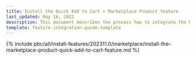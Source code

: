```yaml
---
title: Install the Quick Add to Cart + Marketplace Product feature
last_updated: May 16, 2022
description: This document describes the process how to integrate the Marketplace Product + Quick Add to Cart feature into a Spryker project.
template: feature-integration-guide-template
---
```


{% include pbc/all/install-features/202311.0/marketplace/install-the-marketplace-product-quick-add-to-cart-feature.md %} <!-- To edit, see /_includes/pbc/all/install-features/202311.0/marketplace/install-the-marketplace-product-quick-add-to-cart-feature.md -->
